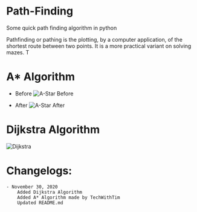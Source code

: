 # Path-Finding
 Some quick path finding algorithm in python
 
 Pathfinding or pathing is the plotting, by a computer application, of the shortest route between two points. It is a more practical variant on solving mazes. T

# A* Algorithm
- Before
![A-Star Before](https://user-images.githubusercontent.com/43041149/100605316-56a97d00-333a-11eb-9443-a1bea8597659.png)

- After
![A-Star After](https://user-images.githubusercontent.com/43041149/100605374-6c1ea700-333a-11eb-85a2-f8b3c625724c.png)


# Dijkstra Algorithm
![Dijkstra](https://user-images.githubusercontent.com/43041149/100606493-21059380-333c-11eb-81f8-facedd3875ec.png)



# Changelogs:
    - November 30, 2020
        Added Dijkstra Algorithm
        Added A* Algorithm made by TechWithTim
        Updated README.md
        